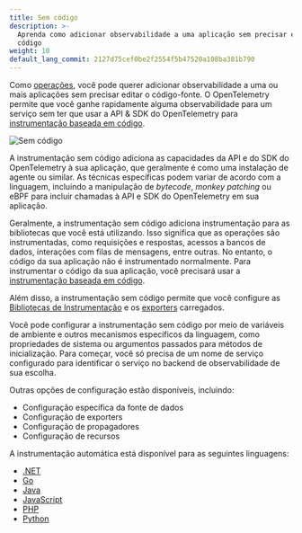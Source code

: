 ```yaml
---
title: Sem código
description: >-
  Aprenda como adicionar observabilidade a uma aplicação sem precisar escrever
  código
weight: 10
default_lang_commit: 2127d75cef0be2f2554f5b47520a108ba381b790
---
```


Como [operações](/docs/getting-started/ops/), você pode querer adicionar
observabilidade a uma ou mais aplicações sem precisar editar o código-fonte. O
OpenTelemetry permite que você ganhe rapidamente alguma observabilidade para um
serviço sem ter que usar a API & SDK do OpenTelemetry para
[instrumentação baseada em código](/docs/concepts/instrumentation/code-based).

![Sem código](./zero-code.svg)

A instrumentação sem código adiciona as capacidades da API e do SDK do
OpenTelemetry à sua aplicação, que geralmente é como uma instalação de agente ou
similar. As técnicas específicas podem variar de acordo com a linguagem,
incluindo a manipulação de _bytecode_, _monkey patching_ ou eBPF para incluir
chamadas à API e SDK do OpenTelemetry em sua aplicação.

Geralmente, a instrumentação sem código adiciona instrumentação para as
bibliotecas que você está utilizando. Isso significa que as operações são
instrumentadas, como requisições e respostas, acessos a bancos de dados,
interações com filas de mensagens, entre outras. No entanto, o código da sua
aplicação não é instrumentado normalmente. Para instrumentar o código da sua
aplicação, você precisará usar a
[instrumentação baseada em código](/docs/concepts/instrumentation/code-based).

Além disso, a instrumentação sem código permite que você configure as
[Bibliotecas de Instrumentação](/docs/concepts/instrumentation/libraries) e os
[exporters](/docs/concepts/components/#exporters) carregados.

Você pode configurar a instrumentação sem código por meio de variáveis de
ambiente e outros mecanismos específicos da linguagem, como propriedades de
sistema ou argumentos passados para métodos de inicialização. Para começar, você
só precisa de um nome de serviço configurado para identificar o serviço no
backend de observabilidade de sua escolha.

Outras opções de configuração estão disponíveis, incluindo:

- Configuração específica da fonte de dados
- Configuração de exporters
- Configuração de propagadores
- Configuração de recursos

A instrumentação automática está disponível para as seguintes linguagens:

- [.NET](/docs/zero-code/net/)
- [Go](/docs/zero-code/go)
- [Java](/docs/zero-code/java/)
- [JavaScript](/docs/zero-code/js/)
- [PHP](/docs/zero-code/php/)
- [Python](/docs/zero-code/python/)

